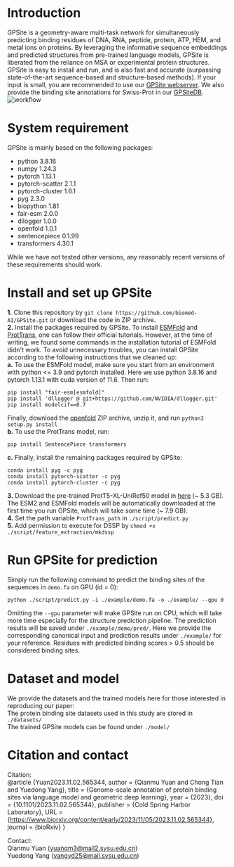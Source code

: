 # Introduction
GPSite is a geometry-aware multi-task network for simultaneously predicting binding residues of DNA, RNA, peptide, protein, ATP, HEM, and metal ions on proteins. By leveraging the informative sequence embeddings and predicted structures from pre-trained language models, GPSite is liberated from the reliance on MSA or experimental protein structures. GPSite is easy to install and run, and is also fast and accurate (surpassing state-of-the-art sequence-based and structure-based methods). If your input is small, you are recommended to use our [GPSite webserver](https://bio-web1.nscc-gz.cn/app/GPSite). We also provide the binding site annotations for Swiss-Prot in our [GPSiteDB](https://bio-web1.nscc-gz.cn/database/GPSiteDB/).
![workflow](https://github.com/biomed-AI/GPSite/blob/main/image/workflow.jpg)

# System requirement
GPSite is mainly based on the following packages:  
- python  3.8.16  
- numpy  1.24.3  
- pytorch  1.13.1  
- pytorch-scatter  2.1.1  
- pytorch-cluster  1.6.1  
- pyg  2.3.0  
- biopython  1.81  
- fair-esm  2.0.0  
- dllogger  1.0.0  
- openfold  1.0.1  
- sentencepiece  0.1.99  
- transformers  4.30.1

While we have not tested other versions, any reasonably recent versions of these requirements should work.

# Install and set up GPSite
**1.** Clone this repository by `git clone https://github.com/biomed-AI/GPSite.git` or download the code in ZIP archive.  
**2.** Install the packages required by GPSite. To install [ESMFold](https://github.com/facebookresearch/esm) and [ProtTrans](https://github.com/agemagician/ProtTrans), one can follow their official tutorials. However, at the time of writing, we found some commands in the installation tutorial of ESMFold didn't work. To avoid unnecessary troubles, you can install GPSite according to the following instructions that we cleaned up:  
**a.** To use the ESMFold model, make sure you start from an environment with python <= 3.9 and pytorch installed. Here we use python 3.8.16 and pytorch 1.13.1 with cuda version of 11.6. Then run:
```
pip install "fair-esm[esmfold]"
pip install 'dllogger @ git+https://github.com/NVIDIA/dllogger.git'
pip install modelcif==0.7
```
Finally, download the [openfold](https://github.com/aqlaboratory/openfold) ZIP archive, unzip it, and run `python3 setup.py install`  
**b.** To use the ProtTrans model, run:
```
pip install SentencePiece transformers
```
**c.** Finally, install the remaining packages required by GPSite:
```
conda install pyg -c pyg
conda install pytorch-scatter -c pyg
conda install pytorch-cluster -c pyg
```
**3.** Download the pre-trained ProtT5-XL-UniRef50 model in [here](https://zenodo.org/record/4644188) (~ 5.3 GB). The ESM2 and ESMFold models will be automatically downloaded at the first time you run GPSite, which will take some time (~ 7.9 GB).  
**4.** Set the path variable `ProtTrans_path` in `./script/predict.py`  
**5.** Add permission to execute for DSSP by `chmod +x ./script/feature_extraction/mkdssp`  

# Run GPSite for prediction
Simply run the following command to predict the binding sites of the sequences in `demo.fa` on GPU (id = 0):
```
python ./script/predict.py -i ./example/demo.fa -o ./example/ --gpu 0
```
Omitting the `--gpu` parameter will make GPSite run on CPU, which will take more time especially for the structure prediction pipeline. The prediction results will be saved under `./example/demo/pred/`. Here we provide the corresponding canonical input and prediction results under `./example/` for your reference. Residues with predicted binding scores > 0.5 should be considered binding sites.

# Dataset and model
We provide the datasets and the trained models here for those interested in reproducing our paper:  
The protein binding site datasets used in this study are stored in `./datasets/`  
The trained GPSite models can be found under `./model/`

# Citation and contact
Citation:  
@article {Yuan2023.11.02.565344,
	author = {Qianmu Yuan and Chong Tian and Yuedong Yang},
	title = {Genome-scale annotation of protein binding sites via language model and geometric deep learning},
	year = {2023},
	doi = {10.1101/2023.11.02.565344},
	publisher = {Cold Spring Harbor Laboratory},
	URL = {https://www.biorxiv.org/content/early/2023/11/05/2023.11.02.565344},
	journal = {bioRxiv}
}

Contact:  
Qianmu Yuan (yuanqm3@mail2.sysu.edu.cn)  
Yuedong Yang (yangyd25@mail.sysu.edu.cn)
